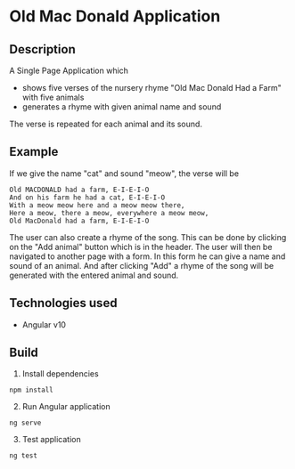 # Old Mac Donald Application

## Description

A Single Page Application which

* shows five verses of the nursery rhyme "Old Mac Donald Had a Farm" with five animals
* generates a rhyme with given animal name and sound

The verse is repeated for each animal and its sound. 

## Example
If we give the name "cat" and sound "meow", the verse will be

```
Old MACDONALD had a farm, E-I-E-I-O
And on his farm he had a cat, E-I-E-I-O
With a meow meow here and a meow meow there,
Here a meow, there a meow, everywhere a meow meow,
Old MacDonald had a farm, E-I-E-I-O
```

The user can also create a rhyme of the song. This can be done by clicking on the "Add animal" button which is in the header.
The user will then be navigated to another page with a form. In this form he can give a name and sound of an animal. 
And after clicking "Add" a rhyme of the song will be generated with the entered animal and sound.

## Technologies used
* Angular v10

## Build
1. Install dependencies
```
npm install
```
2. Run Angular application
```
ng serve
```
3. Test application
```
ng test
```
